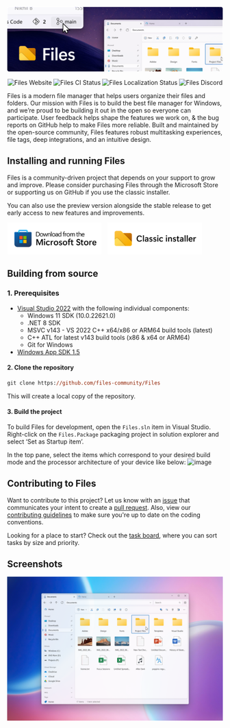 <p align="center">
  <img alt="Files hero image" src="../assets/ReadmeHero.png" />
</p>

<p align="center">
  <a style="text-decoration:none" href="https://files.community/">
    <img src="https://img.shields.io/badge/Files-Website-F9B81F" alt="Files Website" /></a>
  <a style="text-decoration:none" href="https://github.com/files-community/Files/actions/workflows/ci.yml">
    <img src="https://github.com/files-community/Files/actions/workflows/ci.yml/badge.svg" alt="Files CI Status" /></a>
  <a style="text-decoration:none" href="https://crowdin.com/project/files-app">
    <img src="https://badges.crowdin.net/files-app/localized.svg" alt="Files Localization Status" /></a>
  <a style="text-decoration:none" href="https://discord.gg/files">
    <img src="https://img.shields.io/discord/725513575971684472?label=Discord&color=7289da" alt="Files Discord" /></a>
</p>

Files is a modern file manager that helps users organize their files and folders. Our mission with Files is to build the best file manager for Windows, and we’re proud to be building it out in the open so everyone can participate. User feedback helps shape the features we work on, & the bug reports on GitHub help to make Files more reliable. Built and maintained by the open-source community, Files features robust multitasking experiences, file tags, deep integrations, and an intuitive design.

## Installing and running Files

Files is a community-driven project that depends on your support to grow and improve. Please consider purchasing Files through the Microsoft Store or supporting us on GitHub if you use the classic installer.

You can also use the preview version alongside the stable release to get early access to new features and improvements.

<p align="left">
  <!-- Store Badge -->
  <a style="text-decoration:none" href="https://apps.microsoft.com/detail/9NGHP3DX8HDX?launch=true&mode=full">
    <picture>
      <source media="(prefers-color-scheme: light)" srcset="../assets/StoreBadge-dark.png" width="220" />
      <img src="../assets/StoreBadge-light.png" width="220" />
  </picture></a>
  &ensp;
  <!-- Classic Installer Badge -->
  <a style="text-decoration:none" href="https://cdn.files.community/files/download/Files.Stable.exe">
    <picture>
      <source media="(prefers-color-scheme: light)" srcset="../assets/ClassicInstallerBadge-dark.png" width="220" />
      <img src="../assets/ClassicInstallerBadge-light.png" width="220" />
    </picture></a>
</p>

## Building from source
  
### 1. Prerequisites

- [Visual Studio 2022](https://visualstudio.microsoft.com/vs/) with the following individual components:
    - Windows 11 SDK (10.0.22621.0)
    - .NET 8 SDK
    - MSVC v143 - VS 2022 C++ x64/x86 or ARM64 build tools (latest)
    - C++ ATL for latest v143 build tools (x86 & x64 or ARM64)
    - Git for Windows
- [Windows App SDK 1.5](https://learn.microsoft.com/windows/apps/windows-app-sdk/downloads#current-releases)
    
#### 2. Clone the repository

```ps
git clone https://github.com/files-community/Files
```

This will create a local copy of the repository.

#### 3. Build the project

To build Files for development, open the `Files.sln` item in Visual Studio. Right-click on the `Files.Package` packaging project in solution explorer and select ‘Set as Startup item’.

In the top pane, select the items which correspond to your desired build mode and the processor architecture of your device like below:
![image](https://user-images.githubusercontent.com/39923744/148721296-2bd132d0-4a4d-4555-8f58-16b00b18ade3.png)
  
## Contributing to Files

Want to contribute to this project? Let us know with an [issue](https://github.com/files-community/Files/issues) that communicates your intent to create a [pull request](https://github.com/files-community/Files/pulls). Also, view our [contributing guidelines](https://github.com/files-community/Files/blob/main/.github/CONTRIBUTING.md) to make sure you're up to date on the coding conventions.

Looking for a place to start? Check out the [task board](https://github.com/orgs/files-community/projects/3/views/2), where you can sort tasks by size and priority.

## Screenshots

![Files](../assets/FilesScreenshot.png)
